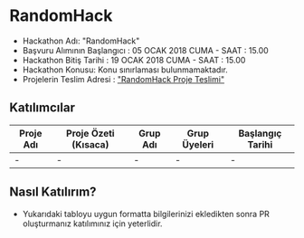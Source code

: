 # RandomHack
- Hackathon Adı: "RandomHack" 
- Başvuru Alımının Başlangıcı : 05 OCAK 2018 CUMA - SAAT : 15.00
- Hackathon Bitiş Tarihi : 19 OCAK 2018 CUMA - SAAT : 15.00
- Hackathon Konusu:
  Konu sınırlaması bulunmamaktadır.
- Projelerin Teslim Adresi : ["RandomHack Proje Teslimi"](https://github.com/2Friday/Hackathon/issues/8)
  
## Katılımcılar
| Proje Adı     | Proje Özeti (Kısaca) | Grup Adı      | Grup Üyeleri  | Başlangıç Tarihi |
| ------------- | ------------- | ------------- | ------------- | -------------    |
|  -            | -             | -             | -             | -                |

## Nasıl Katılırım?
  - Yukarıdaki tabloyu uygun formatta bilgilerinizi ekledikten sonra PR oluşturmanız katılımınız için yeterlidir.
